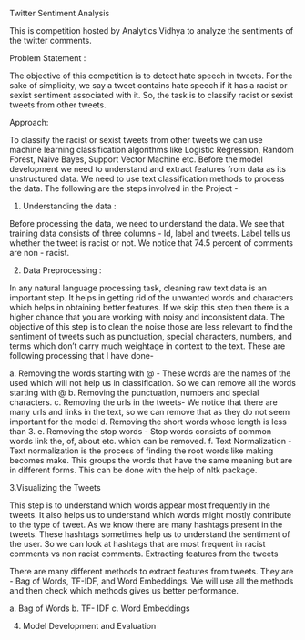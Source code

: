 
Twitter Sentiment Analysis

This is competition hosted by Analytics Vidhya to analyze the sentiments of the twitter comments.

Problem Statement : 

The objective of this competition is to detect hate speech in tweets. For the sake of simplicity, we say a tweet contains hate speech if it has a racist or sexist sentiment associated with it. So, the task is to classify racist or sexist tweets from other tweets.

Approach: 

To classify the racist or sexist tweets from other tweets we can use machine learning classification algorithms like Logistic Regression, Random Forest, Naive Bayes, Support Vector Machine etc. Before the model development we need to understand and extract features from data as its unstructured data. We need to use text classification methods to process the data. 
The following are the steps involved in the Project - 

1. Understanding the data : 

Before processing the data, we need to understand the data. We see that training data consists of three columns - Id, label and tweets. Label tells us whether the tweet is racist or not. We notice that 74.5 percent of comments are non - racist. 

2. Data Preprocessing :

 In any natural language processing task, cleaning raw text data is an important    step. It helps in getting rid of the unwanted words and characters which helps in obtaining better features. If we skip this step then there is a higher chance that you are working with noisy and inconsistent data. The objective of this step is to clean the noise those are less relevant to find the sentiment of tweets such as punctuation, special characters, numbers, and terms which don’t carry much weightage in context to the text. These are following processing that I have done-

 a. Removing the words starting with @ - These words are the names of the used which will not help us in classification. So we can remove all the words starting with @
 b. Removing the punctuation, numbers and special characters.
 c. Removing the urls in the tweets- We notice that there are many urls and links in the text, so we can remove that as they do not seem important for the model
 d. Removing the short words whose length is less than 3. 
 e. Removing the stop words - Stop words consists of common words link the, of, about etc. which can be removed.
 f. Text Normalization - Text normalization is the process of finding the root words like making becomes make. This groups the words    that have the same meaning but are in different forms. This can be done with the help of nltk package. 

3.Visualizing the Tweets 
 
This step is to understand which words appear most frequently in the tweets. It also helps us to understand which words might mostly contribute to the type of tweet. As we know there are many hashtags present in the tweets. These hashtags sometimes help us to understand the sentiment of the user. So we can look at hashtags that are most frequent in racist comments vs non racist comments. 
Extracting features from the tweets
 
There are many different methods to extract features from tweets. They are -    Bag of Words, TF-IDF, and Word Embeddings. We will use all the methods and then check which methods gives us better performance.

a. Bag of Words
b. TF- IDF
c. Word Embeddings 

4. Model Development and Evaluation
 


